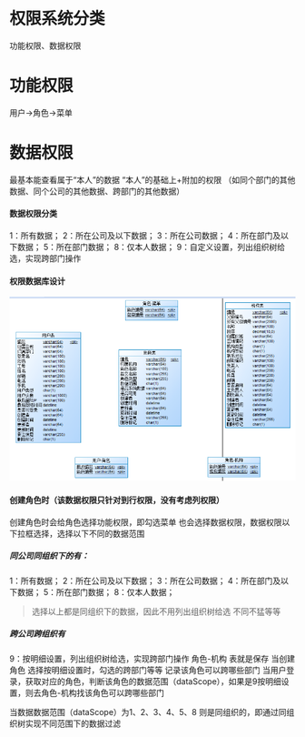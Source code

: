 # 权限系统分类
功能权限、数据权限

# 功能权限
用户->角色->菜单

# 数据权限
最基本能查看属于“本人”的数据
“本人”的基础上+附加的权限
（如同个部门的其他数据、同个公司的其他数据、跨部门的其他数据）

#### 数据权限分类
1：所有数据；
2：所在公司及以下数据；
3：所在公司数据；
4：所在部门及以下数据；
5：所在部门数据；
8：仅本人数据；
9：自定义设置，列出组织树给选，实现跨部门操作

#### 权限数据库设计
![](/assets/quanxian.PNG)

#### 创建角色时（该数据权限只针对到行权限，没有考虑列权限）
创建角色时会给角色选择功能权限，即勾选菜单
也会选择数据权限，数据权限以下拉框选择，选择以下不同的数据范围

##### 同公司同组织下的有：
1：所有数据；
2：所在公司及以下数据；
3：所在公司数据；
4：所在部门及以下数据；
5：所在部门数据；
8：仅本人数据；
> 选择以上都是同组织下的数据，因此不用列出组织树给选 不同不猛等等




##### 跨公司跨组织有
9：按明细设置，列出组织树给选，实现跨部门操作
角色-机构 表就是保存 当创建角色 选择按明细设置时，勾选的跨部门等等
记录该角色可以跨哪些部门
当用户登录，获取对应的角色，判断该角色的数据范围（dataScope），如果是9按明细设置，则去角色-机构找该角色可以跨哪些部门

当数据数据范围（dataScope）为1、2、3、4、5、8 则是同组织的，即通过同组织树实现不同范围下的数据过滤






